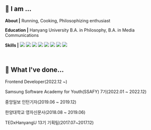 <!--
**HerrineKim/HerrineKim** is a ✨ _special_ ✨ repository because its `README.md` (this file) appears on your GitHub profile.

Here are some ideas to get you started:

- 🔭 I’m currently working on ...
- 🌱 I’m currently learning ...
- 👯 I’m looking to collaborate on ...
- 🤔 I’m looking for help with ...
- 💬 Ask me about ...
- 📫 How to reach me: ...
- 😄 Pronouns: ...
- ⚡ Fun fact: ...

## 🔭 I’m currently working on...

<br>

## 🌱 I’m used to...

<span>
 <img src="https://img.shields.io/badge/python-3776AB?style=for-the-badge&logo=python&logoColor=white">
 <img src="https://img.shields.io/badge/javascript-F7DF1E?style=for-the-badge&logo=javascript&logoColor=black">
 <img src="https://img.shields.io/badge/vue.js-4FC08D?style=for-the-badge&logo=vue.js&logoColor=white">
 <img src="https://img.shields.io/badge/react-61DAFB?style=for-the-badge&logo=react&logoColor=black">
 <img src="https://img.shields.io/badge/expo-000020?style=for-the-badge&logo=expo&logoColor=white">
 <img src="https://img.shields.io/badge/typescript-3178C6?style=for-the-badge&logo=typescript&logoColor=white">
 <img src="https://img.shields.io/badge/css-1572B6?style=for-the-badge&logo=css3&logoColor=white">
 <img src="https://img.shields.io/badge/django-092E20?style=for-the-badge&logo=django&logoColor=white">
</span>
-->

<!-- ![header](https://capsule-render.vercel.app/api?type=rect&color=5D8BF4&height=200&section=header&text=김혜린%20金惠潾%20Herrine%20Kim&fontSize=50) -->


## 👧 I am ...

<p><strong>About |</strong> Running, Cooking, Philosophizing enthusiast</p>
<p><strong>Education |</strong> Hanyang University B.A. in Philosophy, B.A. in Media Communications</p>
<p><strong>Skills |</strong> <span>
 <img src="https://img.shields.io/badge/python-3776AB?style=for-the-badge&logo=python&logoColor=white">
 <img src="https://img.shields.io/badge/javascript-F7DF1E?style=for-the-badge&logo=javascript&logoColor=black">
 <img src="https://img.shields.io/badge/vue.js-4FC08D?style=for-the-badge&logo=vue.js&logoColor=white">
 <img src="https://img.shields.io/badge/react-61DAFB?style=for-the-badge&logo=react&logoColor=black">
 <img src="https://img.shields.io/badge/expo-000020?style=for-the-badge&logo=expo&logoColor=white">
 <img src="https://img.shields.io/badge/typescript-3178C6?style=for-the-badge&logo=typescript&logoColor=white">
 <img src="https://img.shields.io/badge/css-1572B6?style=for-the-badge&logo=css3&logoColor=white">
 <img src="https://img.shields.io/badge/django-092E20?style=for-the-badge&logo=django&logoColor=white">
</span></p>

<br>

## 🌱 What I've done...

<p>Frontend Developer(2022.12 ~)
<p>Samsung Software Academy for Youth(SSAFY) 7기(2022.01 ~ 2022.12)</p>
<p>중앙일보 인턴기자(2019.06 ~ 2019.12)</p>
<p>한양대학교 영자신문사(2018.08 ~ 2019.06)</p>
<p>TEDxHanyangU 13기 기획팀(2017.07~2017.12)</p>
